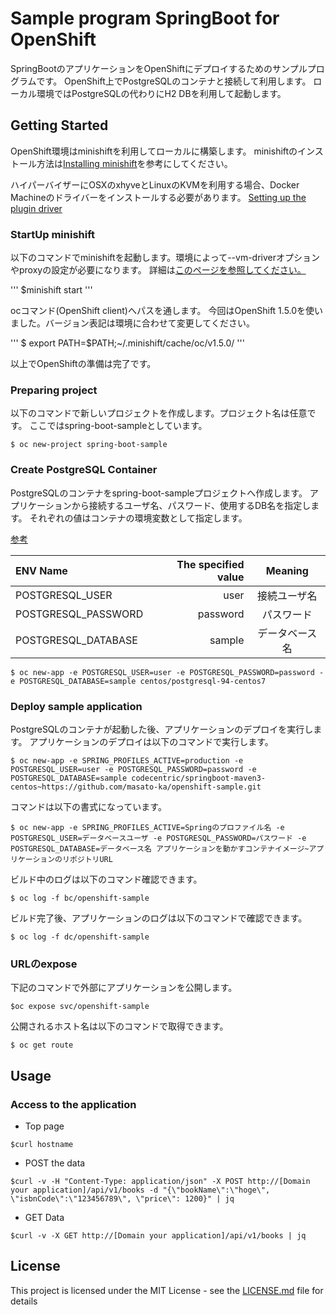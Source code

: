 # Sample program SpringBoot for OpenShift

SpringBootのアプリケーションをOpenShiftにデプロイするためのサンプルプログラムです。
OpenShift上でPostgreSQLのコンテナと接続して利用します。
ローカル環境ではPostgreSQLの代わりにH2 DBを利用して起動します。

## Getting Started

OpenShift環境はminishiftを利用してローカルに構築します。
minishiftのインストール方法は[Installing minishift](https://docs.openshift.org/latest/minishift/getting-started/installing.html)を参考にしてください。

ハイパーバイザーにOSXのxhyveとLinuxのKVMを利用する場合、Docker Machineのドライバーをインストールする必要があります。
[Setting up the plugin driver](https://docs.openshift.org/latest/minishift/getting-started/setting-up-driver-plugin.html)

### StartUp minishift

以下のコマンドでminishiftを起動します。環境によって--vm-driverオプションやproxyの設定が必要になります。
詳細は[このページを参照してください。](https://docs.openshift.org/latest/minishift/index.html)

'''
$minishift start
'''

ocコマンド(OpenShift client)へパスを通します。
今回はOpenShift 1.5.0を使いました。バージョン表記は環境に合わせて変更してください。

'''
$ export PATH=$PATH;~/.minishift/cache/oc/v1.5.0/
'''

以上でOpenShiftの準備は完了です。

### Preparing project

以下のコマンドで新しいプロジェクトを作成します。プロジェクト名は任意です。
ここではspring-boot-sampleとしています。

```
$ oc new-project spring-boot-sample
```

### Create PostgreSQL Container

PostgreSQLのコンテナをspring-boot-sampleプロジェクトへ作成します。
アプリケーションから接続するユーザ名、パスワード、使用するDB名を指定します。
それぞれの値はコンテナの環境変数として指定します。

[参考](https://docs.openshift.org/latest/using_images/db_images/postgresql.html)

| ENV Name   | The specified value | Meaning |
|:-----------|--------------------:|:-------:|
| POSTGRESQL_USER       |        user |     接続ユーザ名     |
| POSTGRESQL_PASSWORD     |      password |    パスワード    |
| POSTGRESQL_DATABASE       |        sample |     データベース名    |



```
$ oc new-app -e POSTGRESQL_USER=user -e POSTGRESQL_PASSWORD=password -e POSTGRESQL_DATABASE=sample centos/postgresql-94-centos7
```

### Deploy sample application

PostgreSQLのコンテナが起動した後、アプリケーションのデプロイを実行します。
アプリケーションのデプロイは以下のコマンドで実行します。

```
$ oc new-app -e SPRING_PROFILES_ACTIVE=production -e POSTGRESQL_USER=user -e POSTGRESQL_PASSWORD=password -e POSTGRESQL_DATABASE=sample codecentric/springboot-maven3-centos~https://github.com/masato-ka/openshift-sample.git
```

コマンドは以下の書式になっています。
```
$ oc new-app -e SPRING_PROFILES_ACTIVE=Springのプロファイル名 -e POSTGRESQL_USER=データベースユーザ -e POSTGRESQL_PASSWORD=パスワード -e POSTGRESQL_DATABASE=データベース名 アプリケーションを動かすコンテナイメージ~アプリケーションのリポジトリURL
```

ビルド中のログは以下のコマンド確認できます。

```
$ oc log -f bc/openshift-sample
```

ビルド完了後、アプリケーションのログは以下のコマンドで確認できます。

```
$ oc log -f dc/openshift-sample
```

### URLのexpose

下記のコマンドで外部にアプリケーションを公開します。

```
$oc expose svc/openshift-sample
```

公開されるホスト名は以下のコマンドで取得できます。

```
$ oc get route
```

## Usage

### Access to the application

* Top page

```
$curl hostname
```

* POST the data

```
$curl -v -H "Content-Type: application/json" -X POST http://[Domain your application]/api/v1/books -d "{\"bookName\":\"hoge\", \"isbnCode\":\"123456789\", \"price\": 1200}" | jq
```

* GET Data

```
$curl -v -X GET http://[Domain your application]/api/v1/books | jq
```


## License

This project is licensed under the MIT License - see the [LICENSE.md](LICENSE.md) file for details


